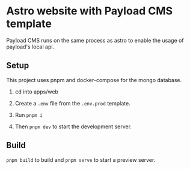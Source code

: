 # Astro website with Payload CMS template

Payload CMS runs on the same process as astro to enable the usage of payload's local api.


## Setup

This project uses pnpm and docker-compose for the mongo database.

1. cd into apps/web

2. Create a `.env` file from the `.env.prod` template.

3. Run `pnpm i`

4. Then `pnpm dev` to start the development server.


## Build

`pnpm build` to build and `pnpm serve` to start a preview server.
